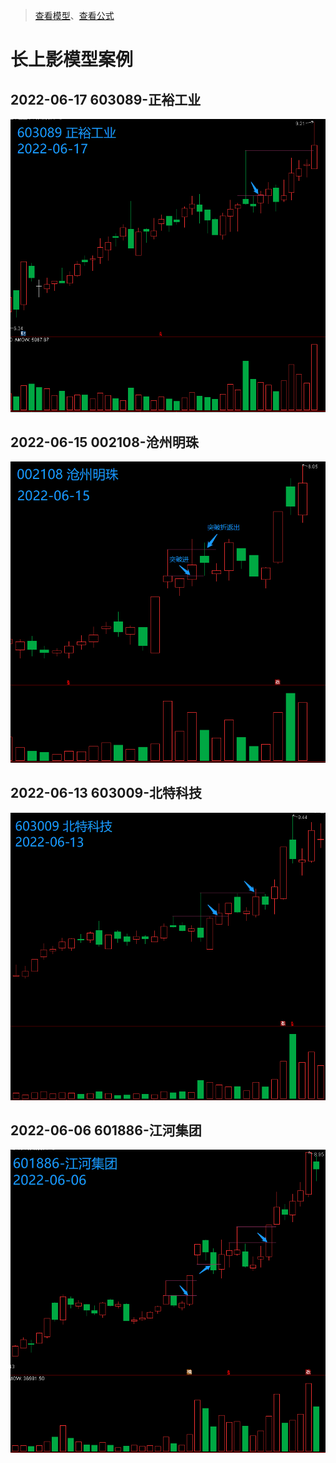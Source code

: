 > [查看模型](./README.md)、[查看公式](./Y03-公式.md)

# 长上影模型案例

## 2022-06-17 603089-正裕工业

![](./assets/CSY-案例-220617-603089-正裕工业.png)

## 2022-06-15 002108-沧州明珠

![](./assets/CSY-案例-220615-002108-沧州明珠.png)

## 2022-06-13 603009-北特科技

![](./assets/CSY-案例-220613-603009-北特科技.png)

## 2022-06-06 601886-江河集团

![](./assets/CSY-案例-220606-601886-江河集团.png)